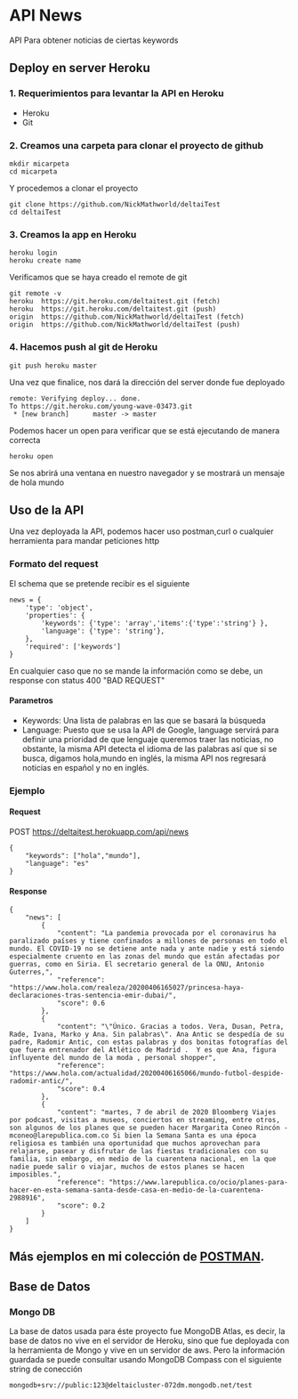 # API News 
API Para obtener noticias de ciertas keywords
## Deploy en server Heroku
### 1. Requerimientos para levantar la API en Heroku
- Heroku
- Git
### 2. Creamos una carpeta para clonar el proyecto de github
```
mkdir micarpeta
cd micarpeta
```
Y procedemos a clonar el proyecto
```
git clone https://github.com/NickMathworld/deltaiTest
cd deltaiTest
```
### 3. Creamos la app en Heroku
```
heroku login
heroku create name
```
Verificamos que se haya creado el remote de git
```
git remote -v
heroku  https://git.heroku.com/deltaitest.git (fetch)
heroku  https://git.heroku.com/deltaitest.git (push)
origin  https://github.com/NickMathworld/deltaiTest (fetch)
origin  https://github.com/NickMathworld/deltaiTest (push)
```
### 4. Hacemos push al git de Heroku
```
git push heroku master
```
Una vez que finalice, nos dará la dirección del server donde fue deployado
```
remote: Verifying deploy... done.
To https://git.heroku.com/young-wave-03473.git
 * [new branch]      master -> master
```
Podemos hacer un open para verificar que se está ejecutando de manera correcta
```
heroku open
```
Se nos abrirá una ventana en nuestro navegador y se mostrará un mensaje de hola mundo
## Uso de la API
Una vez deployada la API, podemos hacer uso postman,curl o cualquier herramienta para mandar peticiones http
### Formato del request 
El schema que se pretende recibir es el siguiente
```
news = {
    'type': 'object',
    'properties': {
        'keywords': {'type': 'array','items':{'type':'string'} },
        'language': {'type': 'string'},
    },
    'required': ['keywords']
}
```
En cualquier caso que no se mande la información como se debe, un response con status 400 "BAD REQUEST"
#### Parametros
- Keywords: Una lista de palabras en las que se basará la búsqueda
- Language: Puesto que se usa la API de Google, language servirá para definir una prioridad de que lenguaje queremos traer las noticias, no obstante, la misma API detecta el idioma de las palabras así que si se busca, digamos hola,mundo en inglés, la misma API nos regresará noticias en español y no en inglés.

### Ejemplo
#### Request
POST
https://deltaitest.herokuapp.com/api/news
```
{
	"keywords": ["hola","mundo"],
	"language": "es"
}
```
#### Response
```
{
    "news": [
        {
            "content": "La pandemia provocada por el coronavirus ha paralizado países y tiene confinados a millones de personas en todo el mundo. El COVID-19 no se detiene ante nada y ante nadie y está siendo especialmente cruento en las zonas del mundo que están afectadas por guerras, como en Siria. El secretario general de la ONU, Antonio Guterres,",
            "reference": "https://www.hola.com/realeza/20200406165027/princesa-haya-declaraciones-tras-sentencia-emir-dubai/",
            "score": 0.6
        },
        {
            "content": "\"Único. Gracias a todos. Vera, Dusan, Petra, Rade, Ivana, Marko y Ana. Sin palabras\". Ana Antic se despedía de su padre, Radomir Antic, con estas palabras y dos bonitas fotografías del que fuera entrenador del Atlético de Madrid .  Y es que Ana, figura influyente del mundo de la moda , personal shopper",
            "reference": "https://www.hola.com/actualidad/20200406165066/mundo-futbol-despide-radomir-antic/",
            "score": 0.4
        },
        {
            "content": "martes, 7 de abril de 2020 Bloomberg Viajes por podcast, visitas a museos, conciertos en streaming, entre otros, son algunos de los planes que se pueden hacer Margarita Coneo Rincón - mconeo@larepublica.com.co Si bien la Semana Santa es una época religiosa es también una oportunidad que muchos aprovechan para relajarse, pasear y disfrutar de las fiestas tradicionales con su familia, sin embargo, en medio de la cuarentena nacional, en la que nadie puede salir o viajar, muchos de estos planes se hacen imposibles.",
            "reference": "https://www.larepublica.co/ocio/planes-para-hacer-en-esta-semana-santa-desde-casa-en-medio-de-la-cuarentena-2988916",
            "score": 0.2
        }
    ]
}
```
## Más ejemplos en mi colección de [POSTMAN](https://www.getpostman.com/collections/546d699a039293c49228).
## Base de Datos 
### Mongo DB
La base de datos usada para éste proyecto fue MongoDB Atlas, es decir, la base de datos no vive en el servidor de Heroku, sino que fue deployada con la herramienta de Mongo y vive en un servidor de aws.
Pero la información guardada se puede consultar usando MongoDB Compass con el siguiente string de conección
```
mongodb+srv://public:123@deltaicluster-072dm.mongodb.net/test
```
